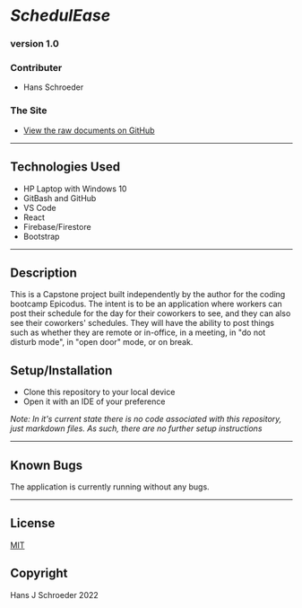 # _SchedulEase_
### version 1.0

### Contributer
* Hans Schroeder

### The Site
* [View the raw documents on GitHub](https://github.com/hajschroeder/office-scheduler)
---

## Technologies Used
* HP Laptop with Windows 10
* GitBash and GitHub
* VS Code
* React
* Firebase/Firestore
* Bootstrap


---

## Description

This is a Capstone project built independently by the author for the coding bootcamp Epicodus. The intent is to be an application where workers can post their schedule for the day for their coworkers to see, and they can also see their coworkers' schedules. They will have the ability to post things such as whether they are remote or in-office, in a meeting, in "do not disturb mode", in "open door" mode, or on break. 
## Setup/Installation

* Clone this repository to your local device
* Open it with an IDE of your preference

*Note: In it's current state there is no code associated with this repository, just markdown files. As such, there are no further setup instructions*

___

## Known Bugs
The application is currently running without any bugs. 



---

## License 
[MIT](https://choosealicense.com/licenses/mit/)

## Copyright
Hans J Schroeder 2022
